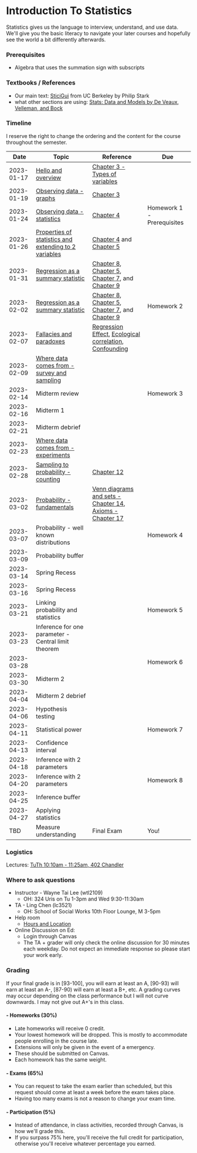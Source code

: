# Introduction To Statistics

Statistics gives us the language to interview, understand, and use data.
We'll give you the basic literacy to navigate your later courses and hopefully
see the world a bit differently afterwards.

### Prerequisites
- Algebra that uses the summation sign with subscripts

### Textbooks / References
- Our main text: [SticiGui](https://www.stat.berkeley.edu/~stark/SticiGui/Text/toc.htm) from UC Berkeley by Philip Stark
- what other sections are using: [Stats: Data and Models by De Veaux, Velleman, and Bock](https://clio.columbia.edu/catalog/8610380)


### Timeline
I reserve the right to change the ordering and the content for the course throughout the semester.

|Date|Topic|Reference|Due|
|---|---|---|---|
|2023-01-17|[Hello and overview](https://docs.google.com/presentation/d/1rdasP5pwv0J2VxUu4xzTYL8kDJGDqH1p_V1GN4lkS9Q/edit?usp=sharing)|[Chapter 3 - Types of variables](https://www.stat.berkeley.edu/~stark/SticiGui/Text/histograms.htm#variables)||
|2023-01-19|[Observing data - graphs](https://docs.google.com/presentation/d/1nPnmRBzZbDFz3pWJ26d0tg4e4JOirJJEnWYzWsH989g/edit?usp=sharing)|[Chapter 3](https://www.stat.berkeley.edu/~stark/SticiGui/Text/histograms.htm#frequency_tables)||
|2023-01-24|[Observing data - statistics](https://docs.google.com/presentation/d/1pPfvUaBmdxmnjB3Fi30Cc2GI8qmy9aEDIFH-8P0gCS8/edit?usp=sharing)|[Chapter 4](https://www.stat.berkeley.edu/~stark/SticiGui/Text/location.htm)|Homework 1 - Prerequisites|
|2023-01-26|[Properties of statistics and extending to 2 variables](https://docs.google.com/presentation/d/1T6SGvoVmfZiqZbSoTgHrAsQfv7nO-qv7A0A26MccifQ/edit?usp=sharing)|[Chapter 4](https://www.stat.berkeley.edu/~stark/SticiGui/Text/location.htm) and [Chapter 5](https://www.stat.berkeley.edu/~stark/SticiGui/Text/scatterplots.htm)||
|2023-01-31|[Regression as a summary statistic](https://docs.google.com/presentation/d/13uSf9IkqxhtwOEpmR5XJ_gUBsfGKH6R0j-flyazHRyg/edit?usp=sharing)|[Chapter 8](https://www.stat.berkeley.edu/~stark/SticiGui/Text/computeR.htm#computing_corr), [Chapter 5](https://www.stat.berkeley.edu/~stark/SticiGui/Text/scatterplots.htm), [Chapter 7](https://www.stat.berkeley.edu/~stark/SticiGui/Text/correlation.htm), and [Chapter 9](https://www.stat.berkeley.edu/~stark/SticiGui/Text/regression.htm)||
|2023-02-02|[Regression as a summary statistic](https://docs.google.com/presentation/d/13uSf9IkqxhtwOEpmR5XJ_gUBsfGKH6R0j-flyazHRyg/edit?usp=sharing)|[Chapter 8](https://www.stat.berkeley.edu/~stark/SticiGui/Text/computeR.htm#computing_corr), [Chapter 5](https://www.stat.berkeley.edu/~stark/SticiGui/Text/scatterplots.htm), [Chapter 7](https://www.stat.berkeley.edu/~stark/SticiGui/Text/correlation.htm), and [Chapter 9](https://www.stat.berkeley.edu/~stark/SticiGui/Text/regression.htm)|Homework 2|
|2023-02-07|[Fallacies and paradoxes](https://docs.google.com/presentation/d/1zMXIcX3ZYtFrIr8ut5IjtLNVy3LbXIMGOwoAXzVGOeY/edit?usp=sharing)|[Regression Effect](https://www.stat.berkeley.edu/~stark/SticiGui/Text/regressionErrors.htm#regression_effect), [Ecological correlation](https://www.stat.berkeley.edu/~stark/SticiGui/Text/computeR.htm#ecological_correlation), [Confounding](https://www.stat.berkeley.edu/~stark/SticiGui/Text/experiments.htm#confounding)||
|2023-02-09|[Where data comes from - survey and sampling](https://docs.google.com/presentation/d/1nnXhKCdvu63IvxDFp1ymKNExCh9BpiD_8RlxyVpzWlI/edit?usp=sharing)|||
|2023-02-14|Midterm review||Homework 3|
|2023-02-16|Midterm 1|||
|2023-02-21|Midterm debrief|||
|2023-02-23|[Where data comes from - experiments](https://docs.google.com/presentation/d/1nnXhKCdvu63IvxDFp1ymKNExCh9BpiD_8RlxyVpzWlI/edit?usp=sharing)|||
|2023-02-28|[Sampling to probability - counting](https://docs.google.com/presentation/d/1JB3OD9vkILuOyftE42Su6QSV6nqDo07IRyT5FSWVkUo/edit?usp=sharing)|[Chapter 12](https://www.stat.berkeley.edu/~stark/SticiGui/Text/counting.htm#fundamental_rule)||
|2023-03-02|[Probability - fundamentals](https://docs.google.com/presentation/d/1rjFw1Toxu0r-QiFcrWVJSKv8Xos1S1TVK5pjBWg__y0/edit?usp=sharing)|[Venn diagrams and sets - Chapter 14](https://www.stat.berkeley.edu/~stark/SticiGui/Text/sets.htm), [Axioms - Chapter 17](https://www.stat.berkeley.edu/~stark/SticiGui/Text/probabilityAxioms.htm)||
|2023-03-07|Probability - well known distributions||Homework 4|
|2023-03-09|Probability buffer|||
|2023-03-14|Spring Recess|||
|2023-03-16|Spring Recess|||
|2023-03-21|Linking probability and statistics    ||Homework 5|
|2023-03-23|Inference for one parameter - Central limit theorem|||
|2023-03-28|||Homework 6|
|2023-03-30|Midterm 2|||
|2023-04-04|Midterm 2 debrief |||
|2023-04-06|Hypothesis testing|||
|2023-04-11|Statistical power||Homework 7|
|2023-04-13|Confidence interval|||
|2023-04-18|Inference with 2 parameters|||
|2023-04-20|Inference with 2 parameters||Homework 8|
|2023-04-25|Inference buffer|||
|2023-04-27|Applying statistics|||
|TBD|Measure understanding|Final Exam|You!|

### Logistics
Lectures:
  [TuTh 10:10am - 11:25am,  402 Chandler](https://vergil.registrar.columbia.edu/#/courses/APPLIED%20DATA%20MINING)

### Where to ask questions

- Instructor - Wayne Tai Lee (wtl2109)
  - OH: 324 Uris on Tu 1-3pm and Wed 9:30-11:30am
- TA - Ling Chen (lc3521)
  - OH: School of Social Works 10th Floor Lounge, M 3-5pm
- Help room
  - [Hours and Location](https://stat.columbia.edu/help-room/)
- Online Discussion on Ed:
  - Login through Canvas
  - The TA + grader will only check the online discussion for 30 minutes each weekday. Do not expect an immediate response so please start your work early.

### Grading
If your final grade is in [93-100], you will earn at least an A, [90-93) will earn at least an A-, [87-90) will earn at least a B+, etc. A grading curves may occur depending on the class performance but I will not curve downwards. I may not give out A+'s in this class.

#### - Homeworks (30%)
  - Late homeworks will receive 0 credit.
  - Your lowest homework will be dropped. This is mostly to accommodate people enrolling in the course late.
  - Extensions will only be given in the event of a emergency.
  - These should be submitted on Canvas.
  - Each homework has the same weight.
#### - Exams (65%)
  - You can request to take the exam earlier than scheduled, but this request should come at least a week before the exam takes place.
  - Having too many exams is not a reason to change your exam time.
#### - Participation (5%)
  - Instead of attendance, in class activities, recorded through Canvas, is how we'll grade this.
  - If you surpass 75% here, you'll receive the full credit for participation, otherwise you'll receive whatever percentage you earned.

